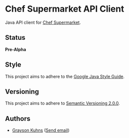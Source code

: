 # Chef Supermarket API Client

Java API client for [Chef Supermarket](https://docs.chef.io/supermarket.html).

## Status

__Pre-Alpha__

## Style

This project aims to adhere to the [Google Java Style Guide](https://google.github.io/styleguide/javaguide.html).

## Versioning

This project aims to adhere to [Semantic Versioning 2.0.0](http://semver.org/).

## Authors

- [Grayson Kuhns](https://www.linkedin.com/in/graysonkuhns/) ([Send email](mailto:grayson.kuhns@xellitix.com))

